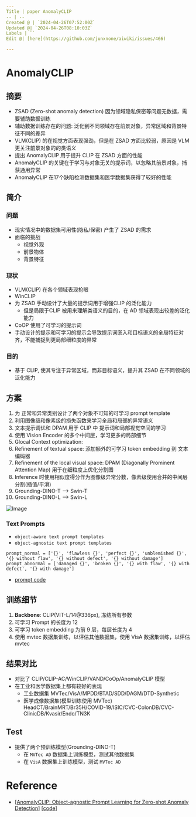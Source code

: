 ```yaml
---
Title | paper AnomalyCLIP
-- | --
Created @ | `2024-04-26T07:52:00Z`
Updated @| `2024-04-26T08:10:03Z`
Labels | ``
Edit @| [here](https://github.com/junxnone/aiwiki/issues/466)

---
```

# AnomalyCLIP

## 摘要

*   ZSAD (Zero-shot anomaly detection) 因为领域隐私保密等问题无数据，需要辅助数据训练
*   辅助数据训练存在的问题: 泛化到不同领域存在前景对象，异常区域和背景特征不同的差异
*   VLM(CLIP) 的在视觉方面表现强劲，但是在 ZSAD 方面比较弱，原因是 VLM 更关注前景对象的的类语义
*   提出 AnomalyCLIP 用于提升 CLIP 在 ZSAD 方面的性能
*   AnomalyCLIP 的关键在于学习与对象无关的提示词，以忽略其前景对象，捕获通用异常
*   AnomalyCLIP 在17个缺陷检测数据集和医学数据集获得了较好的性能

## 简介

### 问题

*   现实情况中的数据集可用性(隐私/保密) 产生了 ZSAD 的需求
*   面临的挑战
    *   视觉外观
    *   前景物体
    *   背景特征

### 现状

*   VLM(CLIP) 在各个领域表现抢眼
*   WinCLIP
*   为 ZSAD  手动设计了大量的提示词用于增强CLIP 的泛化能力
    *   但是局限于CLIP 被用来理解类语义的目的，在 AD 领域表现出较差的泛化能力
*   CoOP 使用了可学习的提示词
*   手动设计的提示和可学习的提示会导致提示词嵌入和目标语义的全局特征对齐，不能捕捉到更局部细粒度的异常

### 目的

*   基于 CLIP, 使其专注于异常区域，而非目标语义，提升其 ZSAD 在不同领域的泛化能力

## 方案

1.  为 正常和异常类别设计了两个对象不可知的可学习 prompt template&#x20;
2.  利用图像级和像素级的损失函数来学习全局和局部的异常语义
3.  文本提示调优和 DPAM 用于 CLIP 中 提示词和局部视觉空间的学习
4.  使用 Vision Encoder 的多个中间层，学习更多的局部细节
5.  Glocal Context optimization:
6.  Refinement of textual space: 添加额外的可学习 token embedding 到 文本编码器
7.  Refinement of the local visual space: DPAM (Diagonally Prominent Attention Map) 用于在细粒度上优化分割图
8.  Inference 时使用相似度得分作为图像级异常分数，像素级使用合并的中间层分割(插值/平滑)
9. Grounding-DINO-T --> Swin-T
10. Grounding-DINO-L --> Swin-L


![Image](https://github.com/junxnone/aiwiki/assets/2216970/6aab0f44-6333-4b7d-9819-ce47746b4ae3)


### Text Prompts
- `object-aware text prompt templates`
- `object-agnostic text prompt templates`


```
prompt_normal = ['{}', 'flawless {}', 'perfect {}', 'unblemished {}', '{} without flaw', '{} without defect', '{} without damage']
prompt_abnormal = ['damaged {}', 'broken {}', '{} with flaw', '{} with defect', '{} with damage']
```

- [prompt code](https://github.com/zqhang/AnomalyCLIP/blob/e0741d81c3dd4bec4c3fdf124b4091cda021e087/prompt_ensemble.py#L57-L79)



## 训练细节

1.  **Backbone**: CLIP(VIT-L/14\@336px), 冻结所有参数
2.  可学习 Prompt 的长度为 12
3.  可学习 token embedding 为前 9 层，每层长度为 4
4.  使用 mvtec 数据集训练，以评估其他数据集，使用 VisA 数据集训练，以评估 mvtec



## 结果对比

*   对比了 CLIP/CLIP-AC/WinCLIP/VAND/CoOp/AnomalyCLIP 模型
*   在工业和医学数据集上都有较好的表现
    *   工业数据集 MVTec/VisA/MPDD/BTAD/SDD/DAGM/DTD-Synthetic&#x20;
    *   医学成像数据集(模型训练使用 MVTec)  HeadCT/BrainMRT/Br35H/COVID-19/ISIC/CVC-ColonDB/CVC-ClinicDB/Kvasir/Endo/TN3K


## Test
- 提供了两个预训练模型(Grounding-DINO-T)
  - 在 `MVTec AD` 数据集上训练模型，测试其他数据集
  - 在 `VisA` 数据集上训练模型，测试 `MVTec AD` 


# Reference
- [[AnomalyCLIP: Object-agnostic Prompt Learning for Zero-shot Anomaly Detection](https://arxiv.org/pdf/2310.18961.pdf)] [[code](https://github.com/zqhang/AnomalyCLIP)]
